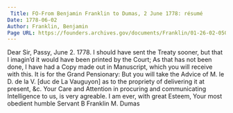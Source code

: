 ```yaml
---
 Title: FO-From Benjamin Franklin to Dumas, 2 June 1778: résumé
Date: 1778-06-02
Author: Franklin, Benjamin
Page URL: https://founders.archives.gov/documents/Franklin/01-26-02-0503
---
```


Dear Sir,
Passy, June 2. 1778.
I should have sent the Treaty sooner, but that I imagin’d it would have been printed by the Court; As that has not been done, I have had a Copy made out in Manuscript, which you will receive with this. It is for the Grand Pensionary: But you will take the Advice of M. le D. de la V. [duc de La Vauguyon] as to the propriety of delivering it at present, &c.
Your Care and Attention in procuring and communicating Intelligence to us, is very agreable. I am ever, with great Esteem, Your most obedient humble Servant
B Franklin
M. Dumas

